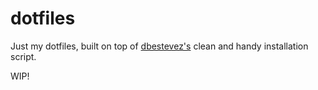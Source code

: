 # dotfiles

Just my dotfiles, built on top of [dbestevez's](https://github.com/dbestevez/dotfiles) clean and handy installation script.

WIP!
